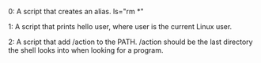 0: A script that creates an alias. ls="rm *"

1: A script that prints hello user, where user is the current Linux user.

2: A script that add /action to the PATH. /action should be the last directory the shell looks into when looking for a program.



